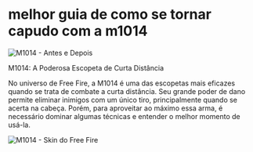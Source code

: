 # melhor guia de como se tornar capudo com a m1014
![M1014 - Antes e Depois](https://www.freefiremania.com.br/images/armas/M1014.png "M1014 no Free Fire")

M1014: A Poderosa Escopeta de Curta Distância

No universo de Free Fire, a M1014 é uma das escopetas mais eficazes quando se trata de combate a curta distância. Seu grande poder de dano permite eliminar inimigos com um único tiro, principalmente quando se acerta na cabeça. Porém, para aproveitar ao máximo essa arma, é necessário dominar algumas técnicas e entender o melhor momento de usá-la.

![M1014 - Skin do Free Fire](https://cdn.oneesports.vn/cdn-data/sites/4/2022/06/ff-m1014-dianguc.jpg "Skin M1014 no Free Fire")
